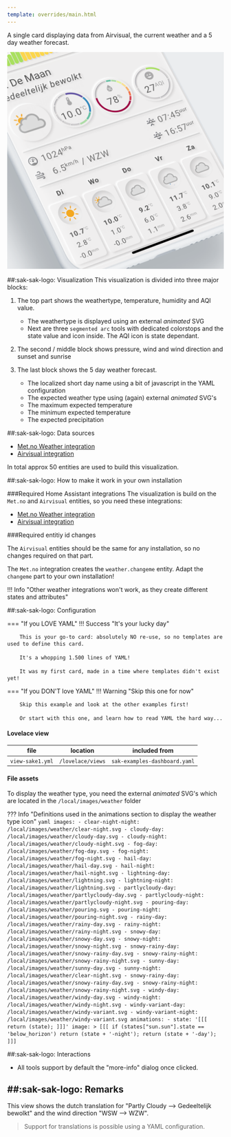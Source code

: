 ```yaml
---
template: overrides/main.html
---
```

<!-- GT/GL -->

A single card displaying data from Airvisual, the current weather and a 5 day weather forecast.

[![SAK Example 1]][SAK Example 1]

  [SAK Example 1]: ../assets/screenshots/sak-example-1b.png
  
##:sak-sak-logo: Visualization
This visualization is divided into three major blocks:

1. The top part shows the weathertype, temperature, humidity and AQI value.

    - The weathertype is displayed using an external *animated* SVG
    - Next are three `segmented arc` tools with dedicated colorstops and the state value and icon inside. The AQI icon is state dependant.

2. The second / middle block shows pressure, wind and wind direction and sunset and sunrise

3. The last block shows the 5 day weather forecast.

    - The localized short day name using a bit of javascript in the YAML configuration
    - The expected weather type using (again) external *animated* SVG's
    - The maximum expected temperature
    - The minimum expected temperature
    - The expected precipitation
  
##:sak-sak-logo: Data sources
- [Met.no Weather integration](https://www.home-assistant.io/integrations/met/)
- [Airvisual integration](https://www.home-assistant.io/integrations/airvisual/)

In total approx 50 entities are used to build this visualization.

##:sak-sak-logo: How to make it work in your own installation

###Required Home Assistant integrations
The visualization is build on the `Met.no` and `Airvisual` entities, so you need these integrations:

- [Met.no Weather integration](https://www.home-assistant.io/integrations/met/)
- [Airvisual integration](https://www.home-assistant.io/integrations/airvisual/)

###Required entitiy id changes

The `Airvisual` entities should be the same for any installation, so no changes required on that part.

The `Met.no` integration creates the `weather.changeme` entity. Adapt the `changeme` part to your own installation!

!!! Info "Other weather integrations won't work, as they create different states and attributes"

##:sak-sak-logo: Configuration

=== "If you LOVE YAML"
    !!! Success "It's your lucky day"
      
        This is your go-to card: absolutely NO re-use, so no templates are used to define this card.
        
        It's a whopping 1.500 lines of YAML!

        It was my first card, made in a time where templates didn't exist yet!

=== "If you DON'T love YAML"
    !!! Warning "Skip this one for now"

        Skip this example and look at the other examples first!
        
        Or start with this one, and learn how to read YAML the hard way...

#### Lovelace view
| file | location | included from |
| ---- | -------- | ------------- |
| `view-sake1.yml` | `/lovelace/views` | `sak-examples-dashboard.yaml`|


#### File assets
To display the weather type, you need the external *animated* SVG's which are located in the `/local/images/weather` folder

??? Info "Definitions used in the animations section to display the weather type icon"
    ```yaml
      images:
        - clear-night-night: /local/images/weather/clear-night.svg
        - cloudy-day: /local/images/weather/cloudy-day.svg
        - cloudy-night: /local/images/weather/cloudy-night.svg
        - fog-day: /local/images/weather/fog-day.svg
        - fog-night: /local/images/weather/fog-night.svg
        - hail-day: /local/images/weather/hail-day.svg
        - hail-night: /local/images/weather/hail-night.svg
        - lightning-day: /local/images/weather/lightning.svg
        - lightning-night: /local/images/weather/lightning.svg
        - partlycloudy-day: /local/images/weather/partlycloudy-day.svg
        - partlycloudy-night: /local/images/weather/partlycloudy-night.svg
        - pouring-day: /local/images/weather/pouring.svg
        - pouring-night: /local/images/weather/pouring-night.svg
        - rainy-day: /local/images/weather/rainy-day.svg
        - rainy-night: /local/images/weather/rainy-night.svg
        - snowy-day: /local/images/weather/snowy-day.svg
        - snowy-night: /local/images/weather/snowy-night.svg
        - snowy-rainy-day: /local/images/weather/snowy-rainy-day.svg
        - snowy-rainy-night: /local/images/weather/snowy-rainy-night.svg
        - sunny-day: /local/images/weather/sunny-day.svg
        - sunny-night: /local/images/weather/clear-night.svg
        - snowy-rainy-day: /local/images/weather/snowy-rainy-day.svg
        - snowy-rainy-night: /local/images/weather/snowy-rainy-night.svg
        - windy-day: /local/images/weather/windy-day.svg
        - windy-night: /local/images/weather/windy-night.svg
        - windy-variant-day: /local/images/weather/windy-variant.svg
        - windy-variant-night: /local/images/weather/windy-variant.svg
      animations:
        - state: '[[[ return (state); ]]]'
          image: >
            [[[
              if (states["sun.sun"].state == 'below_horizon') return (state + '-night');
              return (state + '-day');
            ]]]
    ```

##:sak-sak-logo: Interactions
- All tools support by default the "more-info" dialog once clicked.

##:sak-sak-logo: Remarks
- 
This view shows the dutch translation for "Partly Cloudy --> Gedeeltelijk bewolkt" and the wind direction "WSW --> WZW".
> Support for translations is possible using a YAML configuration.